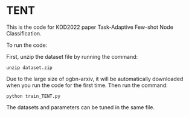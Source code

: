 # TENT


This is the code for KDD2022 paper Task-Adaptive Few-shot Node Classification.

To run the code:

First, unzip the dataset file by running the command:

`unzip dataset.zip`

Due to the large size of ogbn-arxiv, it will be automatically downloaded when you run the code for the first time.
Then run the command:

`python train_TENT.py`

The datasets and parameters can be tuned in the same file.




